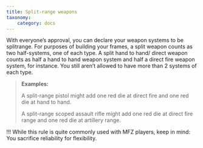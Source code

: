 ```yaml
---
title: Split-range weapons
taxonomy:
    category: docs
---
```

With everyone’s approval, you can declare
your weapon systems to be splitrange.
For purposes of building your
frames, a split weapon counts as two
half-systems, one of each type. A split
hand to hand/ direct weapon counts as
half a hand to hand weapon system and
half a direct fire weapon system, for instance.
You still aren’t allowed to have
more than 2 systems of each type.

> **Examples:**
>
> A split-range pistol might add one red die at direct fire and one red die at hand to hand.
>
> A split-range scoped assault rifle might add one red die at direct fire range and one red die at artillery range.

!!! While this rule is quite commonly used with MFZ players, keep in mind: You sacrifice reliability for flexibility.